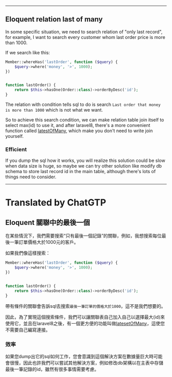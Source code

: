 <!--HugoNoteFlag-->

---


## Eloquent relation last of many

In some specific situation, we need to search relation of "only last record", for example, I want to search every customer whom last order price is more than 1000.

If we search like this: 

```php
Member::whereHas('lastOrder', function ($query) {
    $query->where('money', '>', 1000);
})


function lastOrder() {
    return $this->hasOne(Order::class)->orderByDesc('id');
}
```

The relation with condition tells sql to do is search `Last order that money is more than 1000` which is not what we want.


So to achieve this search condition, we can make relation table join itself to select max(id) to use it, and after laravel8, there's a more convenient function called [latestOfMany](https://laravel.com/api/9.x/Illuminate/Database/Eloquent/Relations/Concerns/CanBeOneOfMany.html#method_latestOfMany), which make you don't need to write join yourself.

### Efficient

If you dump the sql how it works, you will realize this solution could be slow when data size is huge, so maybe we can try other solution like modify db schema to store last record id in the main table, although there's lots of things need to consider.


---

<!--HugoNoteZhFlag-->

# Translated by ChatGTP

## Eloquent 關聯中的最後一個

在某些情況下，我們需要搜索“只有最後一個記錄”的關聯，例如，我想搜索每位最後一筆訂單價格大於1000元的客戶。

如果我們像這樣搜索：

```php
Member::whereHas('lastOrder', function ($query) {
    $query->where('money', '>', 1000);
})


function lastOrder() {
    return $this->hasOne(Order::class)->orderByDesc('id');
}
```

帶有條件的關聯會告訴sql去搜索`最後一筆訂單的價格大於1000`，這不是我們想要的。

因此，為了實現這個搜索條件，我們可以讓關聯表自己加入自己以選擇最大(id)來使用它，並且在laravel8之後，有一個更方便的功能叫做[latesetOfMany](https://laravel.com/api/9.x/Illuminate/Database/Eloquent/Relations/Concerns/CanBeOneOfMany.html#method_latestOfMany)，這使您不需要自己編寫連接。

### 效率

如果您dump出它的sql如何工作，您會意識到這個解決方案在數據量巨大時可能會很慢，因此也許我們可以嘗試其他解決方案，例如修改db架構以在主表中存儲最後一筆記錄的id，雖然有很多事情需要考慮。